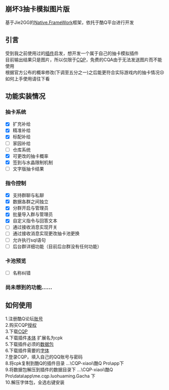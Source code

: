 ## 崩坏3抽卡模拟图片版
基于Jie2GG的[Native.FrameWork](https://github.com/Jie2GG/Native.Framework)框架，依托于酷Q平台进行开发

## 引言
受到我之前使用过的[插件](https://cqp.cc/t/43414)启发，想开发一个属于自己的抽卡模拟插件<br>
目前输出结果只是图片，所以仅限于[CQP](https://cqp.cc/t/14901)，免费的CQA由于无法发送图片而不能使用<br>
根据官方公布的概率修改(下调至五分之一)之后能更符合实际游戏内的抽卡情况:unamused:<br>
如何上手使用请往下看
## 功能实装情况
### 抽卡系统
- [x] 扩充补给
- [x] 精准补给
- [x] 标配补给
- [ ] 家园补给
- [ ] 仓库系统
- [x] 可更改的抽卡概率
- [x] 签到与水晶限制机制
- [ ] 文字版抽卡结果
### 指令控制
- [x] 支持群聊与私聊
- [x] 数据各群之间独立
- [x] 分群开启与管理员
- [x] 批量导入群与管理员
- [x] 自定义指令与回答文本
- [ ] 通过接收消息实现开关
- [ ] 通过接收消息实现更改抽卡池更换
- [ ] 允许执行sql语句
- [ ] 后台群详细功能（目前后台群没有任何功能）
### 卡池预览
- [ ] 名称纠错
### 尚未想到的功能……

## 如何使用
1.注册酷Q论坛[账号](https://cqp.me/register)<br>
2.购买CQP[授权](https://cqp.me/user/)<br>
3.下载[CQP](https://dlsec.cqp.me/cqp-xiaoi)<br>
4.下载插件[本体](https://cqp.cc/t/47221) 扩展名为cpk<br>
5.下载插件必须的[数据包](https://www.lanzous.com/iadd8ba)<br>
6.下载插件需要的[字体](https://www.lanzous.com/i9hl6ve)<br>
7.登录CQP，填入自己的QQ账号与密码<br>
8.将cpk复制到酷Q的插件目录 ...\CQP-xiaoi\酷Q Pro\app下<br>
9.将数据包解压到插件的数据目录下 ...\CQP-xiaoi\酷Q Pro\data\app\me.cqp.luohuaming.Gacha 下<br>
10.解压字体包，全选右键安装<br>
